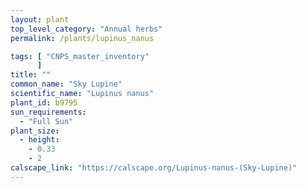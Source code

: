```yaml
---
layout: plant                                                              
top_level_category: "Annual herbs"
permalink: /plants/lupinus_nanus

tags: [ "CNPS_master_inventory"
      ]
title: ""
common_name: "Sky Lupine"
scientific_name: "Lupinus nanus"
plant_id: b9795
sun_requirements:
  - "Full Sun"
plant_size:
  - height: 
    - 0.33
    - 2
calscape_link: "https://calscape.org/Lupinus-nanus-(Sky-Lupine)"
---
```


